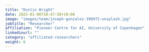 ```yaml
---
title: "Dustin Wright"
date: 2025-01-06T10:47:58+10:00
image: "images/team/joseph-gonzalez-399972-unsplash.jpg"
jobtitle: "Researcher"
affiliation: "Pioneer Centre for AI, University of Copenhagen"
linkedinurl: ""
category: "affiliated-researchers"
weight: 6
---
```

